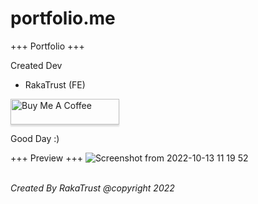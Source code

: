 # portfolio.me

+++ Portfolio +++

Created Dev
- RakaTrust (FE)

<a href="https://www.buymeacoffee.com/rakaabdirmp" target="_blank"><img src="https://www.buymeacoffee.com/assets/img/custom_images/orange_img.png" alt="Buy Me A Coffee" style="height: 41px !important;width: 174px !important;box-shadow: 0px 3px 2px 0px rgba(190, 190, 190, 0.5) !important;-webkit-box-shadow: 0px 3px 2px 0px rgba(190, 190, 190, 0.5) !important;" ></a>

Good Day :)

+++ Preview +++
![Screenshot from 2022-10-13 11 19 52](https://user-images.githubusercontent.com/83684256/195501151-313c135e-f002-48c7-860f-d6b2511750aa.png)
<br>
<br>
<p><i>Created By RakaTrust @copyright 2022</i></p>
